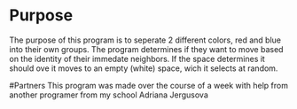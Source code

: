 # Purpose
The purpose of this program is to seperate 2 different colors, red and blue into their own groups. The program determines if they want to move based on the identity of their immedate neighbors. If the space determines it should ove it moves to an empty (white) space, wich it selects at random.

#Partners
This program was made over the course of a week with help from another programer from my school Adriana Jergusova
